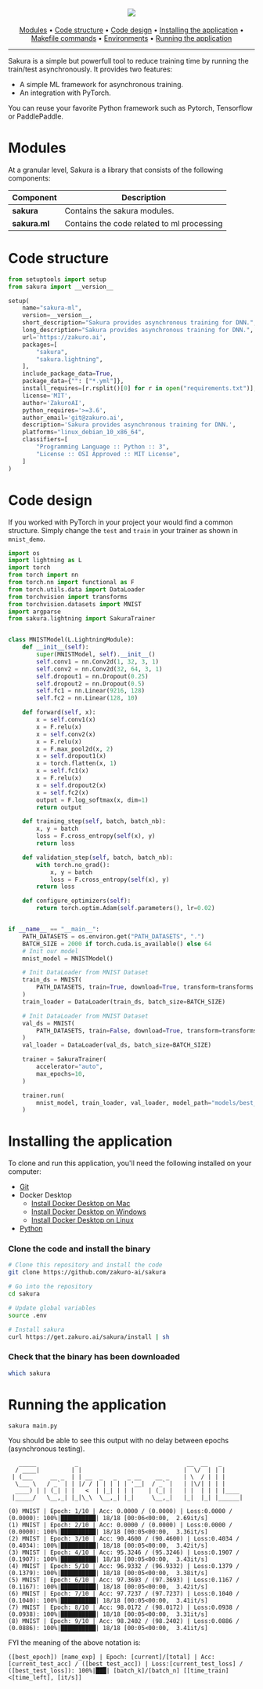 <h1 align="center">
  <br>
  <img src="https://drive.google.com/uc?id=1Mz2WqXHrwEOjwtWfJVHV7NiRwC_64Shh">
</h1>
<p align="center">
  <a href="#modules">Modules</a> •
  <a href="#code-structure">Code structure</a> •
  <a href="#code-design">Code design</a> •
  <a href="#installing-the-application">Installing the application</a> •
  <a href="#makefile-commands">Makefile commands</a> •
  <a href="#environments">Environments</a> •
  <a href="#running-the-application">Running the application</a>
</p>


--------------------------------------------------------------------------------

Sakura is a simple but powerfull tool to reduce training time by running the train/test asynchronously. It provides two features:
- A simple ML framework for asynchronous training.
- An integration with PyTorch. 


You can reuse your favorite Python framework such as Pytorch, Tensorflow or PaddlePaddle.


# Modules

At a granular level, Sakura is a library that consists of the following components:

| Component | Description |
| ---- | --- |
| **sakura** | Contains the sakura modules. |
| **sakura.ml** | Contains the code related to ml processing |



# Code structure
```python
from setuptools import setup
from sakura import __version__

setup(
    name="sakura-ml",
    version=__version__,
    short_description="Sakura provides asynchronous training for DNN.",
    long_description="Sakura provides asynchronous training for DNN.",
    url='https://zakuro.ai',
    packages=[
        "sakura",
        "sakura.lightning",
    ],
    include_package_data=True,
    package_data={"": ["*.yml"]},
    install_requires=[r.rsplit()[0] for r in open("requirements.txt")],
    license='MIT',
    author='ZakuroAI',
    python_requires='>=3.6',
    author_email='git@zakuro.ai',
    description='Sakura provides asynchronous training for DNN.',
    platforms="linux_debian_10_x86_64",
    classifiers=[
        "Programming Language :: Python :: 3",
        "License :: OSI Approved :: MIT License",
    ]
)
```
# Code design
If you worked with PyTorch in your project your would find a common structure. 
Simply change the `test` and `train` in your trainer as shown in `mnist_demo`. 
```python
import os
import lightning as L
import torch
from torch import nn
from torch.nn import functional as F
from torch.utils.data import DataLoader
from torchvision import transforms
from torchvision.datasets import MNIST
import argparse
from sakura.lightning import SakuraTrainer


class MNISTModel(L.LightningModule):
    def __init__(self):
        super(MNISTModel, self).__init__()
        self.conv1 = nn.Conv2d(1, 32, 3, 1)
        self.conv2 = nn.Conv2d(32, 64, 3, 1)
        self.dropout1 = nn.Dropout(0.25)
        self.dropout2 = nn.Dropout(0.5)
        self.fc1 = nn.Linear(9216, 128)
        self.fc2 = nn.Linear(128, 10)

    def forward(self, x):
        x = self.conv1(x)
        x = F.relu(x)
        x = self.conv2(x)
        x = F.relu(x)
        x = F.max_pool2d(x, 2)
        x = self.dropout1(x)
        x = torch.flatten(x, 1)
        x = self.fc1(x)
        x = F.relu(x)
        x = self.dropout2(x)
        x = self.fc2(x)
        output = F.log_softmax(x, dim=1)
        return output

    def training_step(self, batch, batch_nb):
        x, y = batch
        loss = F.cross_entropy(self(x), y)
        return loss

    def validation_step(self, batch, batch_nb):
        with torch.no_grad():
            x, y = batch
            loss = F.cross_entropy(self(x), y)
        return loss

    def configure_optimizers(self):
        return torch.optim.Adam(self.parameters(), lr=0.02)


if __name__ == "__main__":
    PATH_DATASETS = os.environ.get("PATH_DATASETS", ".")
    BATCH_SIZE = 2000 if torch.cuda.is_available() else 64
    # Init our model
    mnist_model = MNISTModel()

    # Init DataLoader from MNIST Dataset
    train_ds = MNIST(
        PATH_DATASETS, train=True, download=True, transform=transforms.ToTensor()
    )
    train_loader = DataLoader(train_ds, batch_size=BATCH_SIZE)

    # Init DataLoader from MNIST Dataset
    val_ds = MNIST(
        PATH_DATASETS, train=False, download=True, transform=transforms.ToTensor()
    )
    val_loader = DataLoader(val_ds, batch_size=BATCH_SIZE)

    trainer = SakuraTrainer(
        accelerator="auto",
        max_epochs=10,
    )

    trainer.run(
        mnist_model, train_loader, val_loader, model_path="models/best_model.pth"
    )

```

# Installing the application
To clone and run this application, you'll need the following installed on your computer:
- [Git](https://git-scm.com)
- Docker Desktop
   - [Install Docker Desktop on Mac](https://docs.docker.com/docker-for-mac/install/)
   - [Install Docker Desktop on Windows](https://docs.docker.com/desktop/install/windows-install/)
   - [Install Docker Desktop on Linux](https://docs.docker.com/desktop/install/linux-install/)
- [Python](https://www.python.org/downloads/)

### Clone the code and install the binary
```bash
# Clone this repository and install the code
git clone https://github.com/zakuro-ai/sakura

# Go into the repository
cd sakura

# Update global variables
source .env

# Install sakura
curl https://get.zakuro.ai/sakura/install | sh
```

### Check that the binary has been downloaded
```bash
which sakura
```

# Running the application

```bash
sakura main.py
```
You should be able to see this output with no delay between epochs (asynchronous testing).
```
   _____           _                               __  __   _      
  / ____|         | |                             |  \/  | | |     
 | (___     __ _  | | __  _   _   _ __    __ _    | \  / | | |     
  \___ \   / _` | | |/ / | | | | | '__|  / _` |   | |\/| | | |     
  ____) | | (_| | |   <  | |_| | | |    | (_| |   | |  | | | |____ 
 |_____/   \__,_| |_|\_\  \__,_| |_|     \__,_|   |_|  |_| |______|

(0) MNIST | Epoch: 1/10 | Acc: 0.0000 / (0.0000) | Loss:0.0000 / (0.0000): 100%|██████████| 18/18 [00:06<00:00,  2.69it/s]
(1) MNIST | Epoch: 2/10 | Acc: 0.0000 / (0.0000) | Loss:0.0000 / (0.0000): 100%|██████████| 18/18 [00:05<00:00,  3.36it/s]
(2) MNIST | Epoch: 3/10 | Acc: 90.4600 / (90.4600) | Loss:0.4034 / (0.4034): 100%|██████████| 18/18 [00:05<00:00,  3.42it/s]
(3) MNIST | Epoch: 4/10 | Acc: 95.3246 / (95.3246) | Loss:0.1907 / (0.1907): 100%|██████████| 18/18 [00:05<00:00,  3.43it/s]
(4) MNIST | Epoch: 5/10 | Acc: 96.9332 / (96.9332) | Loss:0.1379 / (0.1379): 100%|██████████| 18/18 [00:05<00:00,  3.38it/s]
(5) MNIST | Epoch: 6/10 | Acc: 97.3693 / (97.3693) | Loss:0.1167 / (0.1167): 100%|██████████| 18/18 [00:05<00:00,  3.42it/s]
(6) MNIST | Epoch: 7/10 | Acc: 97.7237 / (97.7237) | Loss:0.1040 / (0.1040): 100%|██████████| 18/18 [00:05<00:00,  3.41it/s]
(7) MNIST | Epoch: 8/10 | Acc: 98.0172 / (98.0172) | Loss:0.0938 / (0.0938): 100%|██████████| 18/18 [00:05<00:00,  3.31it/s]
(8) MNIST | Epoch: 9/10 | Acc: 98.2402 / (98.2402) | Loss:0.0886 / (0.0886): 100%|██████████| 18/18 [00:05<00:00,  3.41it/s]
```

FYI the meaning of the above notation is:
```
([best_epoch]) [name_exp] | Epoch: [current]/[total] | Acc: [current_test_acc] / ([best_test_acc]) | Loss:[current_test_loss] / ([best_test_loss]): 100%|███| [batch_k]/[batch_n] [[time_train]<[time_left], [it/s]]
```
